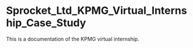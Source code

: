 # Sprocket_Ltd_KPMG_Virtual_Internship_Case_Study
This is a documentation of the KPMG virtual internship. 

